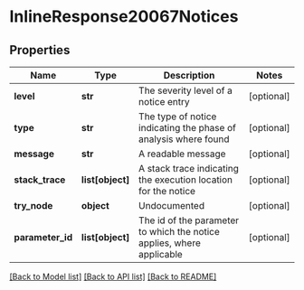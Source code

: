 # InlineResponse20067Notices

## Properties
Name | Type | Description | Notes
------------ | ------------- | ------------- | -------------
**level** | **str** | The severity level of a notice entry | [optional] 
**type** | **str** | The type of notice indicating the phase of analysis where found | [optional] 
**message** | **str** | A readable message | [optional] 
**stack_trace** | **list[object]** | A stack trace indicating the execution location for the notice | [optional] 
**try_node** | **object** | Undocumented | [optional] 
**parameter_id** | **list[object]** | The id of the parameter to which the notice applies,    where applicable | [optional] 

[[Back to Model list]](../README.md#documentation-for-models) [[Back to API list]](../README.md#documentation-for-api-endpoints) [[Back to README]](../README.md)



